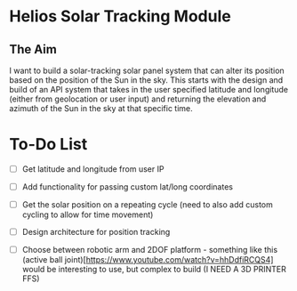 # Helios Solar Tracking Module

## The Aim
I want to build a solar-tracking solar panel system that can alter its position based on the position of the Sun in the sky. This starts with the design and build of an API system that takes in the user specified latitude and longitude (either from geolocation or user input) and returning the elevation and azimuth of the Sun in the sky at that specific time.

# To-Do List
- [ ] Get latitude and longitude from user IP
- [ ] Add functionality for passing custom lat/long coordinates
- [ ] Get the solar position on a repeating cycle (need to also add custom cycling to allow for time movement)
- [ ] Design architecture for position tracking
- [ ] Choose between robotic arm and 2DOF platform - something like this (active ball joint)[https://www.youtube.com/watch?v=hhDdfiRCQS4] would be interesting to use, but complex to build (I NEED A 3D PRINTER FFS)

